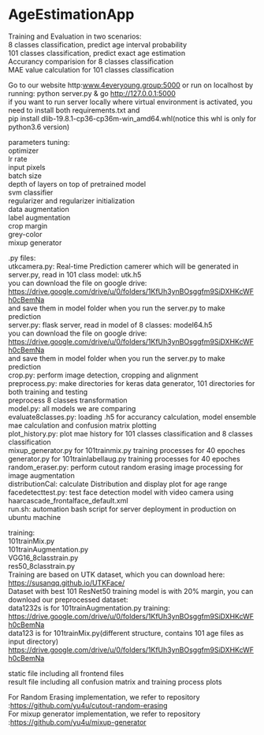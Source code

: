 # AgeEstimationApp
Training and Evaluation in two scenarios:  
8 classes classification, predict age interval probability  
101 classes classification, predict exact age estimation  
Accurancy comparision for 8 classes classification   
MAE value calculation for 101 classes classification   

Go to our website http:www.4everyoung.group:5000 or run on localhost by running: python server.py & go http://127.0.0.1:5000  
if you want to run server locally where virtual environment is activated, you need to install both requirements.txt and   
pip install dlib-19.8.1-cp36-cp36m-win_amd64.whl(notice this whl is only for python3.6 version)  

parameters tuning:  
optimizer  
lr rate  
input pixels  
batch size  
depth of layers on top of pretrained model  
svm classifier  
regularizer and regularizer initialization  
data augmentation  
label augmentation  
crop margin  
grey-color  
mixup generator  

.py files:    
utkcamera.py: Real-time Prediction camerer which will be generated in server.py, read in 101 class model: utk.h5  
you can download the file on google drive: https://drive.google.com/drive/u/0/folders/1KfUh3ynBOsggfm9SiDXHKcWFh0cBemNa  
and save them in model folder when you run the server.py to make prediction  
server.py: flask server, read in model of 8 classes: model64.h5  
you can download the file on google drive: https://drive.google.com/drive/u/0/folders/1KfUh3ynBOsggfm9SiDXHKcWFh0cBemNa  
and save them in model folder when you run the server.py to make prediction  
crop.py: perform image detection, cropping and alignment  
preprocess.py: make directories for keras data generator, 101 directories for both training and testing  
               preprocess 8 classes transformation  
model.py: all models we are comparing  
evaluate8classes.py: loading .h5 for accurancy calculation, model ensemble mae calculation and confusion matrix plotting    
plot_history.py: plot mae history for 101 classes classification and 8 classes classification    
mixup_generator.py for 101trainmix.py training processes for 40 epoches    
generator.py for 101trainlabellaug.py training processes for 40 epoches  
random_eraser.py: perform  cutout random erasing image processing for image augmentation  
distributionCal: calculate Distribution and display plot for age range      
facedetecttest.py: test face detection model with video camera using haarcascade_frontalface_default.xml    
run.sh: automation bash script for server deployment in production on ubuntu machine    

training:  
101trainMix.py  
101trainAugmentation.py  
VGG16_8classtrain.py  
res50_8classtrain.py  
Training are based on UTK dataset, which you can download here:    
https://susanqq.github.io/UTKFace/  
Dataset with best 101 ResNet50 training model is with 20% margin, you can download our preprocessed dataset:  
data1232s is for 101trainAugmentation.py training:   
https://drive.google.com/drive/u/0/folders/1KfUh3ynBOsggfm9SiDXHKcWFh0cBemNa   
data123 is for 101trainMix.py(different structure, contains 101 age files as input directory)      
https://drive.google.com/drive/u/0/folders/1KfUh3ynBOsggfm9SiDXHKcWFh0cBemNa    
  
static file including all frontend files  
result file including all confusion matrix and training process plots  

For Random Erasing implementation, we refer to repository :https://github.com/yu4u/cutout-random-erasing  
For mixup generator implementation, we refer to repository :https://github.com/yu4u/mixup-generator  
